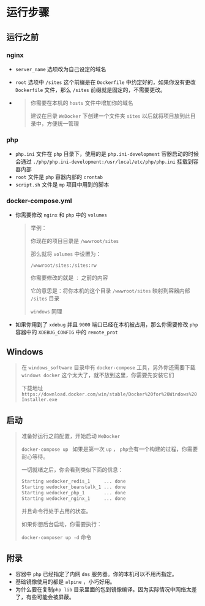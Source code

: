 # 运行步骤

## 运行之前

### nginx

* `server_name` 选项改为自己设定的域名

* `root` 选项中 `/sites` 这个前缀是在 `Dockerfile` 中约定好的，如果你没有更改 `Dockerfile` 文件，那么 `/sites` 前缀就是固定的，不需要更改。

* > 你需要在本机的 `hosts` 文件中增加你的域名
  >
  > 建议在目录 `WeDocker` 下创建一个文件夹 `sites` 以后就将项目放到此目录中，方便统一管理

### php

* `php.ini` 文件在 `php` 目录下，使用的是 `php.ini-development` 容器启动的时候会通过 `./php/php.ini-development:/usr/local/etc/php/php.ini` 挂载到容器内部
* `root` 文件是 `php` 容器内部的 `crontab`
* `script.sh` 文件是 `mp` 项目中用到的脚本

### docker-compose.yml

* 你需要修改 `nginx` 和 `php` 中的 `volumes`

  > 举例：
  >
  > 你现在的项目目录是 `/wwwroot/sites`
  >
  > 那么就将 `volumes` 中设置为：
  >
  > `/wwwroot/sites:/sites:rw`
  >
  > 你需要修改的就是 `：`  之前的内容
  >
  > 它的意思是：将你本机的这个目录 `/wwwroot/sites` 映射到容器内部 `/sites` 目录
  >
  > `windows` 同理 

* 如果你用到了 `xdebug` 并且 `9000` 端口已经在本机被占用，那么你需要修改 `php` 容器中的 `XDEBUG_CONFIG` 中的 `remote_prot`

## Windows

> 在 `windows_software` 目录中有 `docker-compose` 工具，另外你还需要下载 `windows docker` 这个太大了，就不放到这里，你需要先安装它们
>
> 下载地址`https://download.docker.com/win/stable/Docker%20for%20Windows%20Installer.exe` 

## 启动

> 准备好运行之前配置，开始启动 `WeDocker`
>
> `docker-compose up `  如果是第一次 `up` ， `php`会有一个构建的过程，你需要耐心等待。
>
> 一切就绪之后，你会看到类似下面的信息：
>
> ```bash
> Starting wedocker_redis_1     ... done
> Starting wedocker_beanstalk_1 ... done
> Starting wedocker_php_1       ... done
> Starting wedocker_nginx_1     ... done
> ```
>
> 并且命令行处于占用的状态。
>
> 如果你想后台启动，你需要执行：
>
> `docker-composer up -d` 命令

## 附录

* 容器中 `php` 已经指定了内网 `dns` 服务器。你的本机可以不用再指定。
* 基础镜像使用的都是 `alpine` ，小巧好用。
* 为什么要在复制`php lib` 目录里面的包到镜像编译。因为实际情况中网络太差了，有些可能会被屏蔽。